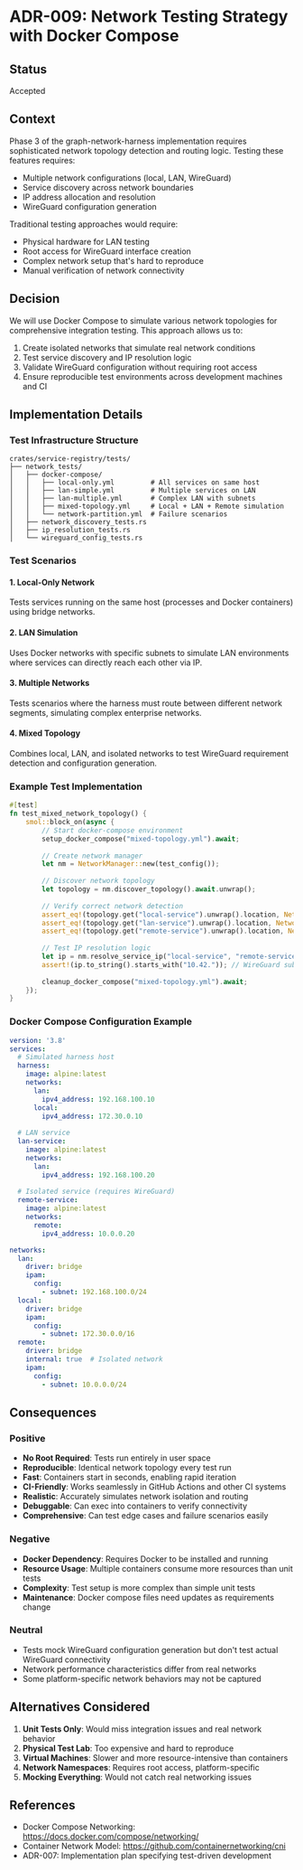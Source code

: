# ADR-009: Network Testing Strategy with Docker Compose

## Status
Accepted

## Context
Phase 3 of the graph-network-harness implementation requires sophisticated network topology detection and routing logic. Testing these features requires:
- Multiple network configurations (local, LAN, WireGuard)
- Service discovery across network boundaries
- IP address allocation and resolution
- WireGuard configuration generation

Traditional testing approaches would require:
- Physical hardware for LAN testing
- Root access for WireGuard interface creation
- Complex network setup that's hard to reproduce
- Manual verification of network connectivity

## Decision
We will use Docker Compose to simulate various network topologies for comprehensive integration testing. This approach allows us to:
1. Create isolated networks that simulate real network conditions
2. Test service discovery and IP resolution logic
3. Validate WireGuard configuration without requiring root access
4. Ensure reproducible test environments across development machines and CI

## Implementation Details

### Test Infrastructure Structure
```
crates/service-registry/tests/
├── network_tests/
│   ├── docker-compose/
│   │   ├── local-only.yml         # All services on same host
│   │   ├── lan-simple.yml         # Multiple services on LAN
│   │   ├── lan-multiple.yml       # Complex LAN with subnets
│   │   ├── mixed-topology.yml     # Local + LAN + Remote simulation
│   │   └── network-partition.yml  # Failure scenarios
│   ├── network_discovery_tests.rs
│   ├── ip_resolution_tests.rs
│   └── wireguard_config_tests.rs
```

### Test Scenarios

#### 1. Local-Only Network
Tests services running on the same host (processes and Docker containers) using bridge networks.

#### 2. LAN Simulation
Uses Docker networks with specific subnets to simulate LAN environments where services can directly reach each other via IP.

#### 3. Multiple Networks
Tests scenarios where the harness must route between different network segments, simulating complex enterprise networks.

#### 4. Mixed Topology
Combines local, LAN, and isolated networks to test WireGuard requirement detection and configuration generation.

### Example Test Implementation
```rust
#[test]
fn test_mixed_network_topology() {
    smol::block_on(async {
        // Start docker-compose environment
        setup_docker_compose("mixed-topology.yml").await;
        
        // Create network manager
        let nm = NetworkManager::new(test_config());
        
        // Discover network topology
        let topology = nm.discover_topology().await.unwrap();
        
        // Verify correct network detection
        assert_eq!(topology.get("local-service").unwrap().location, NetworkLocation::Local);
        assert_eq!(topology.get("lan-service").unwrap().location, NetworkLocation::RemoteLAN);
        assert_eq!(topology.get("remote-service").unwrap().location, NetworkLocation::WireGuard);
        
        // Test IP resolution logic
        let ip = nm.resolve_service_ip("local-service", "remote-service").await.unwrap();
        assert!(ip.to_string().starts_with("10.42.")); // WireGuard subnet
        
        cleanup_docker_compose("mixed-topology.yml").await;
    });
}
```

### Docker Compose Configuration Example
```yaml
version: '3.8'
services:
  # Simulated harness host
  harness:
    image: alpine:latest
    networks:
      lan:
        ipv4_address: 192.168.100.10
      local:
        ipv4_address: 172.30.0.10
        
  # LAN service
  lan-service:
    image: alpine:latest
    networks:
      lan:
        ipv4_address: 192.168.100.20
        
  # Isolated service (requires WireGuard)
  remote-service:
    image: alpine:latest
    networks:
      remote:
        ipv4_address: 10.0.0.20

networks:
  lan:
    driver: bridge
    ipam:
      config:
        - subnet: 192.168.100.0/24
  local:
    driver: bridge
    ipam:
      config:
        - subnet: 172.30.0.0/16
  remote:
    driver: bridge
    internal: true  # Isolated network
    ipam:
      config:
        - subnet: 10.0.0.0/24
```

## Consequences

### Positive
- **No Root Required**: Tests run entirely in user space
- **Reproducible**: Identical network topology every test run
- **Fast**: Containers start in seconds, enabling rapid iteration
- **CI-Friendly**: Works seamlessly in GitHub Actions and other CI systems
- **Realistic**: Accurately simulates network isolation and routing
- **Debuggable**: Can exec into containers to verify connectivity
- **Comprehensive**: Can test edge cases and failure scenarios easily

### Negative
- **Docker Dependency**: Requires Docker to be installed and running
- **Resource Usage**: Multiple containers consume more resources than unit tests
- **Complexity**: Test setup is more complex than simple unit tests
- **Maintenance**: Docker compose files need updates as requirements change

### Neutral
- Tests mock WireGuard configuration generation but don't test actual WireGuard connectivity
- Network performance characteristics differ from real networks
- Some platform-specific network behaviors may not be captured

## Alternatives Considered

1. **Unit Tests Only**: Would miss integration issues and real network behavior
2. **Physical Test Lab**: Too expensive and hard to reproduce
3. **Virtual Machines**: Slower and more resource-intensive than containers
4. **Network Namespaces**: Requires root access, platform-specific
5. **Mocking Everything**: Would not catch real networking issues

## References
- Docker Compose Networking: https://docs.docker.com/compose/networking/
- Container Network Model: https://github.com/containernetworking/cni
- ADR-007: Implementation plan specifying test-driven development